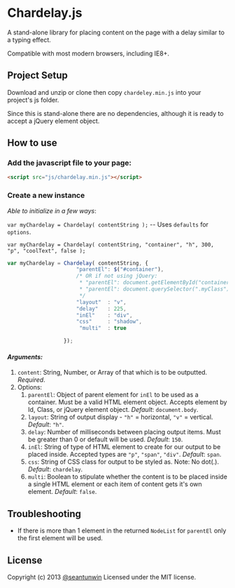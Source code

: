 # Chardelay.js

A stand-alone library for placing content on the page with a delay similar to a typing effect.

Compatible with most modern browsers, including IE8+.

## Project Setup

Download and unzip or clone then copy `chardeley.min.js` into your project's js folder.

Since this is stand-alone there are no dependencies, although it is ready to accept a jQuery element object.

## How to use

### Add the javascript file to your page:

```html
<script src="js/chardelay.min.js"></script>
```

### Create a new instance

_Able to initialize in a few ways_:

`var myChardelay = Chardelay( contentString );` -- Uses `defaults` for `options`.

`var myChardelay = Chardelay( contentString, "container", "h", 300, "p", "coolText", false );`

```js
var myChardelay = Chardelay( contentString, {
                      "parentEl": $("#container"),
                      /* OR if not using jQuery:
                       * "parentEl": document.getElementById("container")
                       * "parentEl": document.querySelector(".myClass")
                       */
                      "layout"  : "v",
                      "delay"   : 225,
                      "inEl"    : "div",
                      "css"     : "shadow",
                       "multi"  : true

                  });
```

#### _Arguments:_

1. `content`: String, Number, or Array of that which is to be outputted. _Required_.
2. Options:
    1. `parentEl`: Object of parent element for `inEl` to be used as a container. Must be a valid HTML element object. Accepts element by Id, Class, or jQuery element object. _Default_: `document.body`.
    2. `layout`: String of output display - `"h"` = horizontal, `"v"` = vertical. _Default_: `"h"`.
    3. `delay`: Number of milliseconds between placing output items. Must be greater than 0 or default will be used. _Default_: `150`.
    4. `inEl`: String of type of HTML element to create for our output to be placed inside. Accepted types are `"p"`, `"span"`, `"div"`. _Default_: `span`. 
    5. `css`: String of CSS class for output to be styled as. Note: No dot(.). _Default_: `chardelay`.
    6. `multi`: Boolean to stipulate whether the content is to be placed inside a single HTML element or each item of content gets it's own element. _Default_: `false`.


## Troubleshooting

* If there is more than 1 element in the returned `NodeList` for `parentEl` only the first element will be used.

## License

Copyright (c) 2013 [@seantunwin](https://twitter.com/seantunwin) Licensed under the MIT license.
